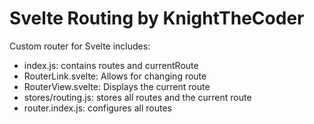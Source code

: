 # Svelte Routing by KnightTheCoder

Custom router for Svelte
includes:
- index.js: contains routes and currentRoute
- RouterLink.svelte: Allows for changing route
- RouterView.svelte: Displays the current route
- stores/routing.js: stores all routes and the current route
- router.index.js: configures all routes